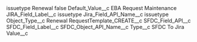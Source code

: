 <?xml version="1.0" encoding="UTF-8"?>
<CustomMetadata xmlns="http://soap.sforce.com/2006/04/metadata" xmlns:xsi="http://www.w3.org/2001/XMLSchema-instance" xmlns:xsd="http://www.w3.org/2001/XMLSchema">
    <label>issuetype Renewal</label>
    <protected>false</protected>
    <values>
        <field>Default_Value__c</field>
        <value xsi:type="xsd:string">EBA Request Maintenance</value>
    </values>
    <values>
        <field>JIRA_Field_Label__c</field>
        <value xsi:type="xsd:string">issuetype</value>
    </values>
    <values>
        <field>Jira_Field_API_Name__c</field>
        <value xsi:type="xsd:string">issuetype</value>
    </values>
    <values>
        <field>Object_Type__c</field>
        <value xsi:type="xsd:string">Renewal</value>
    </values>
    <values>
        <field>RequestTemplate_CREATE__c</field>
        <value xsi:nil="true"/>
    </values>
    <values>
        <field>SFDC_Field_API__c</field>
        <value xsi:nil="true"/>
    </values>
    <values>
        <field>SFDC_Field_Label__c</field>
        <value xsi:nil="true"/>
    </values>
    <values>
        <field>SFDC_Object_API_Name__c</field>
        <value xsi:nil="true"/>
    </values>
    <values>
        <field>Type__c</field>
        <value xsi:type="xsd:string">SFDC To Jira</value>
    </values>
    <values>
        <field>Value__c</field>
        <value xsi:nil="true"/>
    </values>
</CustomMetadata>

